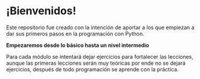 # ¡Bienvenidos!

Este repositorio fue creado con la intención de aportar a los que empiezan a dar sus primeros pasos en la programación con Python. 

**Empezaremos desde lo básico hasta un nivel intermedio**

Para cada módulo se intentará dejar ejercicios para fortalecer las lecciones, aunque las primeras lecciones serán muy teóricas por ende no se dejará ejercicios, después de todo programación se aprende con la práctica.